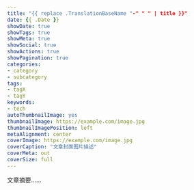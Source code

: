 ```yaml
---
title: "{{ replace .TranslationBaseName "-" " " | title }}"
date: {{ .Date }}
showDate: true
showTags: true
showMeta: true
showSocial: true
showActions: true
showPagination: true
categories:
- category
- subcategory
tags:
- tagX
- tagY
keywords:
- tech
autoThumbnailImage: yes
thumbnailImage: https://example.com/image.jpg
thumbnailImagePosition: left
metaAlignment: center
coverImage: https://example.com/image.jpg
coverCaption: "文章封面图片描述"
coverMeta: out
coverSize: full
---
```


文章摘要......

<!--more-->

<!-- toc -->



